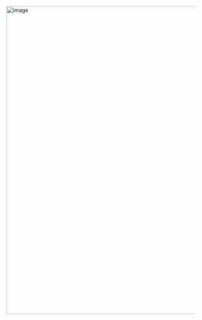 <img width="819" alt="image" src="https://github.com/MaryiaBabinskaya/Numerical_methods-UJ/assets/94359114/323c7c29-d68e-417d-a04e-566e266fac11">
